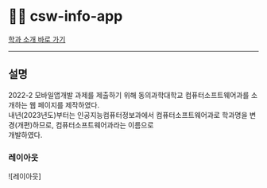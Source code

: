 # 👨‍💻 csw-info-app

[학과 소개 바로 가기](https://SeulJaeHyuk.github.io/csw-info-app/) <br>
<hr>

## 설명
2022-2 모바일앱개발 과제를 제출하기 위해 동의과학대학교 컴퓨터소프트웨어과를 소개하는 웹 페이지를 제작하였다. <br>
내년(2023년도)부터는 인공지능컴퓨터정보과에서 컴퓨터소프트웨어과로 학과명을 변경(개편)하므로, 컴퓨터소프트웨어과라는 이름으로 <br> 개발하였다.

### 레이아웃
![레이아웃]
